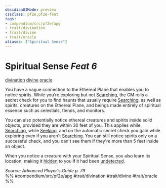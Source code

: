 ```yaml
---
obsidianUIMode: preview
cssclass: pf2e,pf2e-feat
tags:
- compendium/src/pf2e/apg
- trait/divination
- trait/divine
- trait/oracle
aliases: ["Spiritual Sense"]
---
```

# Spiritual Sense  *Feat 6*  
[divination](/rules/traits/divination.md)  [divine](/rules/traits/divine.md)  [oracle](/rules/traits/oracle-apg.md)  


You have a vague connection to the Ethereal Plane that enables you to notice spirits. While you're exploring but not [Searching](/rules/actions/search.md), the GM rolls a secret check for you to find haunts that usually require [Searching](/rules/actions/search.md), as well as spirits, creatures on the Ethereal Plane, and beings made entirely of spiritual essence such as celestials, fiends, and monitors.

You can also potentially notice ethereal creatures and spirits inside solid objects, provided they are within 30 feet of you. This applies while [Searching](/rules/actions/search.md), while [Seeking](/rules/actions/seek.md), and on the automatic secret check you gain while exploring even if you aren't [Searching](/rules/actions/search.md). You can still notice spirits only on a successful check, and you can't see them if they're more than 5 feet inside an object.

When you notice a creature with your Spiritual Sense, you also learn its location, making it [hidden](/rules/conditions.md#Hidden) to you if it had been [undetected](/rules/conditions.md#Undetected).

*Source: Advanced Player's Guide p. 79*  
%% #compendium/src/pf2e/apg #trait/divination #trait/divine #trait/oracle %%